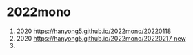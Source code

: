 # 2022mono
1. 2020 https://hanyong5.github.io/2022mono/20220118
1. 2020 https://hanyong5.github.io/2022mono/20220217_new
1.

